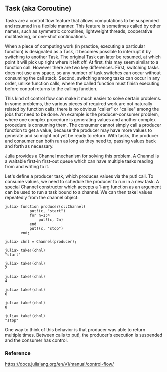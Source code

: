 ## Task (aka Coroutine)
Tasks are a control flow feature that allows computations to be suspended and resumed in a flexible manner. This feature is sometimes called by other names, such as symmetric coroutines, lightweight threads, cooperative multitasking, or one-shot continuations.

When a piece of computing work (in practice, executing a particular function) is designated as a Task, it becomes possible to interrupt it by switching to another Task. The original Task can later be resumed, at which point it will pick up right where it left off. At first, this may seem similar to a function call. However there are two key differences. First, switching tasks does not use any space, so any number of task switches can occur without consuming the call stack. Second, switching among tasks can occur in any order, unlike function calls, where the called function must finish executing before control returns to the calling function.

This kind of control flow can make it much easier to solve certain problems. In some problems, the various pieces of required work are not naturally related by function calls; there is no obvious "caller" or "callee" among the jobs that need to be done. An example is the producer-consumer problem, where one complex procedure is generating values and another complex procedure is consuming them. The consumer cannot simply call a producer function to get a value, because the producer may have more values to generate and so might not yet be ready to return. With tasks, the producer and consumer can both run as long as they need to, passing values back and forth as necessary.

Julia provides a Channel mechanism for solving this problem. A Channel is a waitable first-in first-out queue which can have multiple tasks reading from and writing to it.

Let's define a producer task, which produces values via the put! call. To consume values, we need to schedule the producer to run in a new task. A special Channel constructor which accepts a 1-arg function as an argument can be used to run a task bound to a channel. We can then take! values repeatedly from the channel object:    
```
julia> function producer(c::Channel)
           put!(c, "start")
           for n=1:4
               put!(c, 2n)
           end
           put!(c, "stop")
       end;

julia> chnl = Channel(producer);

julia> take!(chnl)
"start"

julia> take!(chnl)
2

julia> take!(chnl)
4

julia> take!(chnl)
6

julia> take!(chnl)
8

julia> take!(chnl)
"stop"
```    
One way to think of this behavior is that producer was able to return multiple times. Between calls to put!, the producer's execution is suspended and the consumer has control.

### Reference
https://docs.julialang.org/en/v1/manual/control-flow/